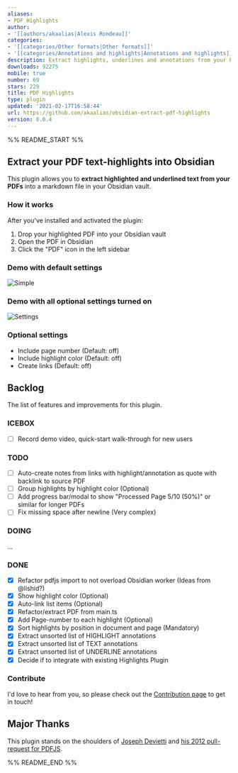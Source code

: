 ```yaml
---
aliases:
- PDF Highlights
author:
- '[[authors/akaalias|Alexis Rondeau]]'
categories:
- '[[categories/Other formats|Other formats]]'
- '[[categories/Annotations and highlights|Annotations and highlights]]'
description: Extract highlights, underlines and annotations from your PDFs into Obsidian
downloads: 92275
mobile: true
number: 69
stars: 229
title: PDF Highlights
type: plugin
updated: '2021-02-17T16:58:44'
url: https://github.com/akaalias/obsidian-extract-pdf-highlights
version: 0.0.4
---
```


%% README_START %%

## Extract your PDF text-highlights into Obsidian

This plugin allows you to **extract highlighted and underlined text from your PDFs** into a markdown file in your Obsidian vault.

### How it works

After you've installed and activated the plugin:

1. Drop your highlighted PDF into your Obsidian vault
2. Open the PDF in Obsidian
3. Click the "PDF" icon in the left sidebar

### Demo with default settings
![Simple](https://github.com/akaalias/obsidian-extract-pdf-highlights/blob/main/simple.gif?raw=true)

### Demo with all optional settings turned on
![Settings](https://github.com/akaalias/obsidian-extract-pdf-highlights/blob/main/settings.gif?raw=true)

### Optional settings

- Include page number (Default: off)
- Include highlight color (Default: off)
- Create links (Default: off)

## Backlog
The list of features and improvements for this plugin.

### ICEBOX
- [ ] Record demo video, quick-start walk-through for new users

### TODO
- [ ] Auto-create notes from links with highlight/annotation as quote with backlink to source PDF
- [ ] Group highlights by highlight color (Optional)
- [ ] Add progress bar/modal to show "Processed Page 5/10 (50%)" or similar for longer PDFs
- [ ] Fix missing space after newline (Very complex)

### DOING
...

### DONE
- [x] Refactor pdfjs import to not overload Obsidian worker (Ideas from @lishid?)
- [x] Show highlight color (Optional)
- [x] Auto-link list items (Optional)
- [x] Refactor/extract PDF from main.ts
- [x] Add Page-number to each highlight (Optional)
- [x] Sort highlights by position in document and page (Mandatory)
- [x] Extract unsorted list of HIGHLIGHT annotations
- [x] Extract unsorted list of TEXT annotations
- [x] Extract unsorted list of UNDERLINE annotations
- [x] Decide if to integrate with existing Highlights Plugin

### Contribute
I'd love to hear from you, so please check out the [Contribution page](CONTRIBUTING.md) to get in touch!

## Major Thanks
This plugin stands on the shoulders of [Joseph Devietti](https://github.com/devietti/) and [his 2012 pull-request for PDFJS](https://github.com/devietti/pdf.js/commit/9116f2cddddd5327d84167a98d92c0de42de94fd).


%% README_END %%